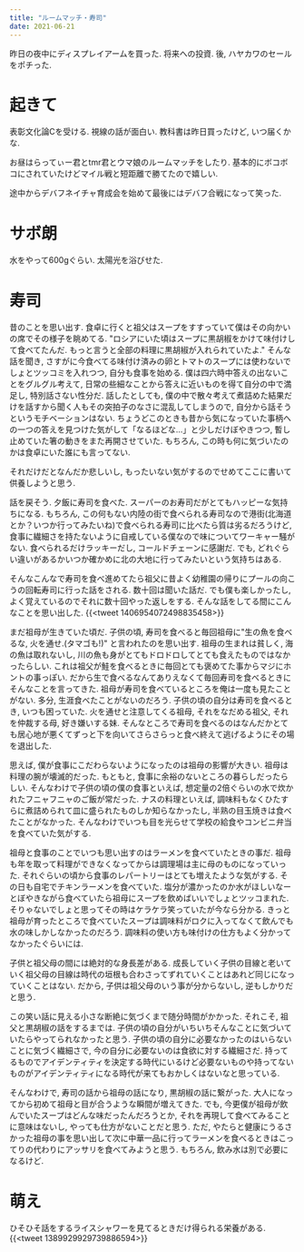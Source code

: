 ```yaml
---
title: "ルームマッチ・寿司"
date: 2021-06-21
---
```


昨日の夜中にディスプレイアームを買った. 将来への投資. 後, ハヤカワのセールをポチった.

# 起きて
表彰文化論Cを受ける. 視線の話が面白い. 教科書は昨日買ったけど, いつ届くかな.

お昼はらってぃー君とtmr君とウマ娘のルームマッチをしたり. 基本的にボコボコにされていたけどマイル戦と短距離で勝てたので嬉しい.

途中からデバフネイチャ育成会を始めて最後にはデバフ合戦になって笑った.

# サボ朗
水をやって600gぐらい. 太陽光を浴びせた.
# 寿司
昔のことを思い出す. 食卓に行くと祖父はスープをすすっていて僕はその向かいの席でその様子を眺めてる. "ロシアにいた頃はスープに黒胡椒をかけて味付けして食べてたんだ. もっと言うと全部の料理に黒胡椒が入れられていたよ." そんな話を聞き, さすがに今食べてる味付け済みの卵とトマトのスープには使わないでしょとツッコミを入れつつ, 自分も食事を始める. 僕は四六時中答えの出ないことをグルグル考えて, 日常の些細なことから答えに近いものを得て自分の中で満足し, 特別話さない性分だ. 話したとしても, 僕の中で散々考えて煮詰めた結果だけを話すから聞く人もその突拍子のなさに混乱してしまうので, 自分から話そうというモチベーションはない.
ちょうどこのときも昔から気になっていた事柄への一つの答えを見つけた気がして「なるほどな...」と少しだけぼやきつつ, 暫し止めていた箸の動きをまた再開させていた. もちろん, この時も何に気づいたのかは食卓にいた誰にも言ってない.

それだけだとなんだか悲しいし, もったいない気がするのでせめてここに書いて供養しようと思う. 


話を戻そう. 夕飯に寿司を食べた. スーパーのお寿司だがとてもハッピーな気持ちになる. もちろん, この何もない内陸の街で食べられる寿司なので港街(北海道とか？いつか行ってみたいね)で食べられる寿司に比べたら質は劣るだろうけど, 食事に繊細さを持たないように自戒している僕なので味についてワーキャー騒がない. 食べられるだけラッキーだし, コールドチェーンに感謝だ. でも, どれぐらい違いがあるかいつか確かめに北の大地に行ってみたいという気持ちはある.

そんなこんなで寿司を食べ進めてたら祖父に昔よく幼稚園の帰りにプールの向こうの回転寿司に行った話をされる. 数十回は聞いた話だ. でも僕も楽しかったし, よく覚えているのでそれに数十回やった返しをする. そんな話をしてる間にこんなことを思い出した.
{{<tweet 1406954072498835458>}}

まだ祖母が生きていた頃だ. 子供の頃, 寿司を食べると毎回祖母に"生の魚を食べるな, 火を通せ.(タマゴも!)" と言われたのを思い出す. 祖母の生まれは貧しく, 海の魚は取れないし, 川の魚も身がとてもドロドロしてとても食えたものではなかったらしい. これは祖父が鮭を食べるときに毎回とても褒めてた事からマジにホントの事っぽい. だから生で食べるなんてありえなくて毎回寿司を食べるときにそんなことを言ってきた. 祖母が寿司を食べているところを俺は一度も見たことがない. 多分, 生涯食べたことがないのだろう.
子供の頃の自分は寿司を食べるとき, いつも困っていた. 火を通せと注意してくる祖母, それをなだめる祖父, それを仲裁する母, 好き嫌いする妹. そんなところで寿司を食べるのはなんだかとても居心地が悪くてずっと下を向いてさらさらっと食べ終えて逃げるようにその場を退出した.

思えば, 僕が食事にこだわらないようになったのは祖母の影響が大きい. 祖母は料理の腕が壊滅的だった. もともと, 食事に余裕のないところの暮らしだったらしい. そんなわけで子供の頃の僕の食事といえば, 想定量の2倍ぐらいの水で炊かれたフニャフニャのご飯が常だった. ナスの料理といえば, 調味料もなくひたすらに煮詰められて皿に盛られたものしか知らなかったし, 半熟の目玉焼きは食べたことがなかった. そんなわけでいつも目を光らせて学校の給食やコンビニ弁当を食べていた気がする.

祖母と食事のことでいつも思い出すのはラーメンを食べていたときの事だ. 祖母も年を取って料理ができなくなってからは調理場は主に母のものになっていった. それぐらいの頃から食事のレパートリーはとても増えたような気がする. その日も自宅でチキンラーメンを食べていた. 塩分が濃かったのか水がほしいなーとぼやきながら食べていたら祖母にスープを飲めばいいでしょとツッコまれた. そりゃないでしょと思ってその時はケラケラ笑っていたが今なら分かる. きっと祖母が育ったところで食べていたスープは調味料がロクに入ってなくて飲んでも水の味しかしなかったのだろう. 調味料の使い方も味付けの仕方もよく分かってなかったぐらいには.

子供と祖父母の間には絶対的な身長差がある. 成長していく子供の目線と老いていく祖父母の目線は時代の垣根も合わさってずれていくことはあれど同じになっていくことはない. だから, 子供は祖父母のいう事が分からないし, 逆もしかりだと思う.

この笑い話に見える小さな断絶に気づくまで随分時間がかかった. それこそ, 祖父と黒胡椒の話をするまでは. 子供の頃の自分がいちいちそんなことに気づいていたらやってられなかったと思う. 子供の頃の自分に必要なかったのはいらないことに気づく繊細さで, 今の自分に必要ないのは食欲に対する繊細さだ. 持ってるものでアイデンティティを決定する時代にいるけど必要ないものや持ってないものがアイデンティティになる時代が来てもおかしくはないなと思っている.

そんなわけで, 寿司の話から祖母の話になり, 黒胡椒の話に繋がった. 大人になってから初めて祖母と目が合うような瞬間が増えてきた. でも, 今更僕が祖母が飲んでいたスープはどんな味だったんだろうとか, それを再現して食べてみることに意味はないし, やっても仕方がないことだと思う. ただ, やたらと健康にうるさかった祖母の事を思い出して次に中華一品に行ってラーメンを食べるときはこってりの代わりにアッサリを食べてみようと思う. もちろん, 飲み水は別で必要になるけど.

# 萌え
ひそひそ話をするライスシャワーを見てるときだけ得られる栄養がある.
{{<tweet 1389929929739886594>}}